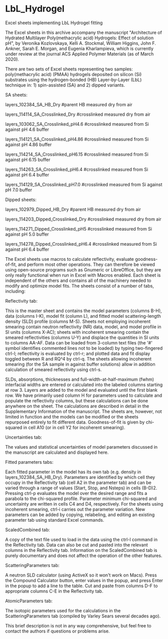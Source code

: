 # LbL_Hydrogel
Excel sheets implementing LbL Hydrogel fitting

The Excel sheets in this archive accompany the manuscript "Architecture of Hydrated Multilayer Poly(methacrylic acid) Hydrogels: Effect of solution pH", by Veronika Kozlovskaya, Kelli A. Stockmal, William Higgins, John F. Ankner, Sarah E. Morgan, and  Eugenia Kharlampieva, which is currently under review at the journal ACS Applied Polymer Materials (as of March 2020). 

There are two sets of Excel sheets representing two samples: poly(methacrylic acid) (PMAA) hydrogels deposited on silicon (Si) substrates using the hydrogen-bonded (HB) Layer-by-Layer (LbL) technique in: 1) spin-assisted (SA) and 2) dipped variants.

SA sheets:

layers_102384_SA_HB_Dry           #parent HB measured dry from air

layers_114114_SA_Crosslinked_Dry  #crosslinked measured dry from air

layers_103062_SA_Crosslinked_pH4.6  #crosslinked measured from Si against pH 4.6 buffer

layers_114121_SA_Crosslinked_pH4.86  #crosslinked measured from Si against pH 4.86 buffer

layers_114214_SA_Crosslinked_pH6.15  #crosslinked measured from Si against pH 6.15 buffer

layers_114263_SA_Crosslinked_pH6.4  #crosslinked measured from Si against pH 6.4 buffer

layers_114129_SA_Crosslinked_pH7.0  #crosslinked measured from Si against pH 7.0 buffer

Dipped sheets:

layers_102979_Dipped_HB_Dry           #parent HB measured dry from air

layers_114203_Dipped_Crosslinked_Dry  #crosslinked measured dry from air

layers_114271_Dipped_Crosslinked_pH5  #crosslinked measured from Si against pH 5.0 buffer

layers_114278_Dipped_Crosslinked_pH6.4  #crosslinked measured from Si against pH 6.4 buffer

The Excel sheets use macros to calculate reflectivity, evaluate goodness-of-fit, and perform most other operations.  They can therefore be viewed using open-source programs such as Gnumeric or LibreOffice, but they are only really functional when run in Excel with Macros enabled.  Each sheet is independent of the others and contains all of the machinery needed to modify and optimize model fits.  The sheets consist of a number of tabs, including:

Reflectivity tab:

This is the master sheet and contains the model parameters (columns B-H), data (columns I-K), model fit (column L), and fitted model scattering-length density (SLD) profile (columns M-S).  Sheets not employing incoherent smearing contain neutron reflectivity (NR) data, model, and model profile in SI units (columns X-AC); sheets with incoherent smearing contain the smeared reflectivities (columns U-Y) and displace the quantities in SI units to columns AA-AF.  Data can be loaded from 3-column text files (the '#' symbol identifies commented lines not to be loaded) by typing two-fingered ctrl-l; reflectivity is evaluated by ctrl-r; and plotted data and fit display toggled between R and RQ^4 by ctrl-q.  The sheets allowing incoherent smearing (for the SA sample in against buffer solutions) allow in addition calculation of smeared reflectivity using ctrl-s.

SLDs, absorptions, thicknesses and full-width-at-half-maximum (fwhm) interfacial widths are entered or calculated into the labeled columns starting at row 3.  Layers are added to the model and evaluated until the first blank row.  We have primarily used column H for parameters used to calculate and populate the reflectivity columns, but these calculations can be done anywhere on the sheet.  The calculations are described in detail in the Supplementary Information of the manuscript.  The sheets are, however, not limited in function and the models can be modified or the sheets repurposed entirely to fit different data.  Goodness-of-fit is given by chi-squared in cell A10 (or in cell Y2 for incoherent smearing).

Uncertainties tab:

The values and statistical uncertainties of model parameters discussed in the manuscript are calculated and displayed here.

Fitted parameters tabs:

Each fitted parameter in the model has its own tab (e.g. density in layers_102384_SA_HB_Dry).  Parameters are identified by which cell they occupy in the Reflectivity tab (cell A2 in the parameter tab) and can be varied through a range of values (Start, Stop, and Nsteps) in cells (B-D)2.  Pressing ctrl-p evaluates the model over the desired range and fits a parabola to the chi-squared profile.  Parameter minimum chi-squared and uncertainty are written in cells C4 and D4, respectively.  For the sheets using incoherent smearing, ctrl-i carries out the parameter variation.  New parameters can be added by copying, relabeling, and editing an existing parameter tab using standard Excel commands.

ScaledCombined tab:

A copy of the text file used to load in the data using the ctrl-l command in the Reflectivity tab.  Data can also be cut and pasted into the relevant columns in the Reflectivity tab.  Information on the ScaledCombined tab is purely documentary and does not affect the operation of the other features.

ScatteringParameters tab:

A neutron SLD calculator (using ActiveX so it won't work on Macs).  Press the Compound Calculator button, enter values in the popup, and press Enter in the popup to add a line to the table.  Cut and paste from columns D-F to appropriate columns C-E in the Reflectivity tab.

AtomicParameters tab:

The isotopic parameters used for the calculations in the ScatteringParameters tab (compiled by Varley Sears several decades ago).

This brief description is not in any way comprehensive, but feel free to contact the authors if questions or problems arise.
